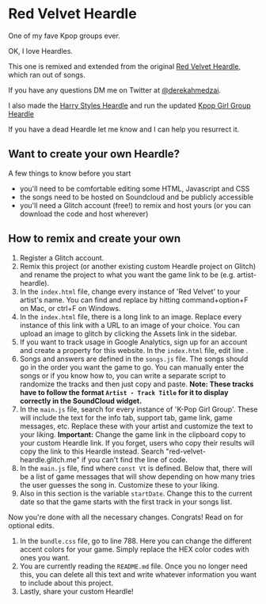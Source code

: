 # Red Velvet Heardle

One of my fave Kpop groups ever. 

OK, I love Heardles.

This one is remixed and extended from the original [Red Velvet Heardle](https://rvheardle.me/), which ran out of songs.

If you have any questions DM me on Twitter at [@derekahmedzai](https://twitter.com/derekahmedzai).

I also made the [Harry Styles Heardle](https://harry-styles-heardle.glitch.me) and run the updated [Kpop Girl Group Heardle](https://kpopgg-heardle-round2.glitch.me/)

If you have a dead Heardle let me know and I can help you resurrect it.

## Want to create your own Heardle?

A few things to know before you start
- you'll need to be comfortable editing some HTML, Javascript and CSS
- the songs need to be hosted on Soundcloud and be publicly accessible
- you'll need a Glitch account (free!) to remix and host yours (or you can download the code and host wherever)

## How to remix and create your own

1. Register a Glitch account.
2. Remix this project (or another existing custom Heardle project on Glitch) and rename the project to what you want the game link to be (e.g. artist-heardle).
3. In the `index.html` file, change every instance of 'Red Velvet' to your artist's name. You can find and replace by hitting command+option+F on Mac, or ctrl+F on Windows.
4. In the `index.html` file, there is a long link to an image. Replace every instance of this link with a URL to an image of your choice. You can upload an image to glitch by clicking the Assets link in the sidebar.
5. If you want to track usage in Google Analytics, sign up for an account and create a property for this website. In the `index.html` file, edit line .
6. Songs and answers are defined in the `songs.js` file. The songs should go in the order you want the game to go. You can manually enter the songs or if you know how to, you can write a separate script to randomize the tracks and then just copy and paste. **Note: These tracks have to follow the format `Artist - Track Title` for it to display correctly in the SoundCloud widget.**
7. In the `main.js` file, search for every instance of 'K-Pop Girl Group'. These will include the text for the info tab, support tab, game link, game messages, etc. Replace these with your artist and customize the text to your liking. **Important:** Change the game link in the clipboard copy to your custom Heardle link. If you forget, users who copy their results will copy the link to this Heardle instead. Search "red-velvet-heardle.glitch.me" if you can't find the line of code.
8. In the `main.js` file, find where `const Vt` is defined. Below that, there will be a list of game messages that will show depending on how many tries the user guesses the song in. Customize these to your liking.
9. Also in this section is the variable `startDate`. Change this to the current date so that the game starts with the first track in your songs list.

Now you're done with all the necessary changes. Congrats! Read on for optional edits.

1. In the `bundle.css` file, go to line 788. Here you can change the different accent colors for your game. Simply replace the HEX color codes with ones you want.
2. You are currently reading the `README.md` file. Once you no longer need this, you can delete all this text and write whatever information you want to include about this project.
3. Lastly, share your custom Heardle!
